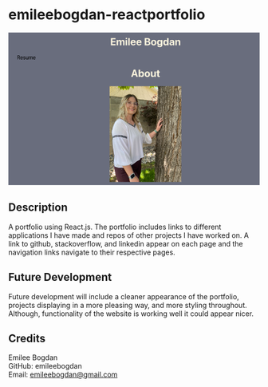 # emileebogdan-reactportfolio

<img src="./profilescreenshot.png" alt="screenshot">


## Description

A portfolio using React.js. The portfolio includes links to different applications I have made and repos of other projects I have worked on. A link to github, stackoverflow, and linkedin appear on each page and the navigation links navigate to their respective pages. 

## Future Development

Future development will include a cleaner appearance of the portfolio, projects displaying in a more pleasing way, and more styling throughout. Although, functionality of the website is working well it could appear nicer. 

## Credits

Emilee Bogdan <br>
GitHub: emileebogdan <br>
Email: emileebogdan@gmail.com <br>